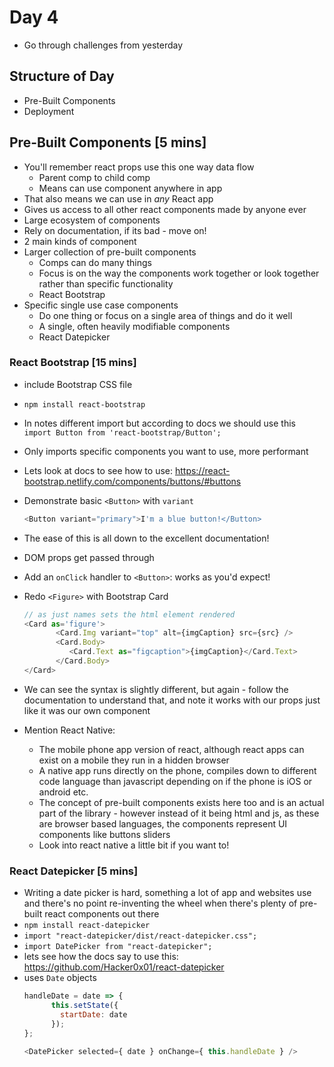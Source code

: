 # Day 4

- Go through challenges from yesterday

## Structure of Day
- Pre-Built Components
- Deployment

## Pre-Built Components [5 mins]

- You'll remember react props use this one way data flow 
	- Parent comp to child comp
	- Means can use component anywhere in app
- That also means we can use in *any* React app
- Gives us access to all other react components made by anyone ever
- Large ecosystem of components
- Rely on documentation, if its bad - move on!
- 2 main kinds of component
- Larger collection of pre-built components
	- Comps can do many things
	- Focus is on the way the components work together or look together rather than specific functionality
	- React Bootstrap
- Specific single use case components
	- Do one thing or focus on a single area of things and do it well
	- A single, often heavily modifiable components
	- React Datepicker

### React Bootstrap [15 mins]

- include Bootstrap CSS file
- `npm install react-bootstrap`
- In notes different import but according to docs we should use this
 `import Button from 'react-bootstrap/Button';`
- Only imports specific components you want to use, more performant
- Lets look at docs to see how to use: https://react-bootstrap.netlify.com/components/buttons/#buttons
- Demonstrate basic `<Button>` with `variant`
	```js
	<Button variant="primary">I'm a blue button!</Button>
	```
	
- The ease of this is all down to the excellent documentation!
- DOM props get passed through
- Add an `onClick` handler to `<Button>`: works as you'd expect!
- Redo `<Figure>` with Bootstrap Card
	```js
	// as just names sets the html element rendered
	<Card as='figure'>
    	   <Card.Img variant="top" alt={imgCaption} src={src} />
    	   <Card.Body>
      	      <Card.Text as="figcaption">{imgCaption}</Card.Text>
    	   </Card.Body>
  	</Card>
	```
- We can see the syntax is slightly different, but again - follow the documentation to understand that, and note it works with our props just like it was our own component
- Mention React Native: 
	- The mobile phone app version of react, although react apps can exist on a mobile they run in a hidden browser
	- A native app runs directly on the phone, compiles down to different code language than javascript depending on if the phone is iOS or android etc.
	- The concept of pre-built components exists here too and is an actual part of the library - however instead of it being html and js, as these are browser based languages, the components represent UI components like buttons sliders
	- Look into react native a little bit if you want to!


### React Datepicker [5 mins]

- Writing a date picker is hard, something a lot of app and websites use and there's no point re-inventing the wheel when there's plenty of pre-built react components out there
- `npm install react-datepicker`
- `import "react-datepicker/dist/react-datepicker.css";`
- `import DatePicker from "react-datepicker";`
- lets see how the docs say to use this: https://github.com/Hacker0x01/react-datepicker
- uses `Date` objects
	```js
	handleDate = date => {
    	  this.setState({
      	    startDate: date
    	  });
  	};

	<DatePicker selected={ date } onChange={ this.handleDate } />
	```
